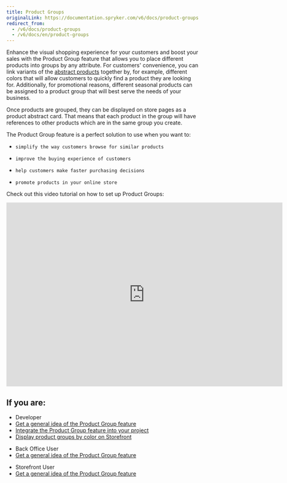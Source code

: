 ```yaml
---
title: Product Groups
originalLink: https://documentation.spryker.com/v6/docs/product-groups
redirect_from:
  - /v6/docs/product-groups
  - /v6/docs/en/product-groups
---
```


Enhance the visual shopping experience for your customers and boost your sales with the Product Group feature that allows you to place different products into groups by any attribute. For customers' convenience, you can link variants of the [abstract products](https://documentation.spryker.com/docs/product-abstraction) together by, for example, different colors that will allow customers to quickly find a product they are looking for. Additionally, for promotional reasons, different seasonal products can be assigned to a product group that will best serve the needs of your business.

Once products are grouped, they can be displayed on store pages as a product abstract card. That means that each product in the group will have references to other products which are in the same group you create.

The Product Group feature is a perfect solution to use when you want to:

*     simplify the way customers browse for similar products
*     improve the buying experience of customers
*     help customers make faster purchasing decisions
*     promote products in your online store

Check out this video tutorial on how to set up Product Groups:
<iframe src="https://spryker.wistia.com/medias/r5l2kit2c1" title="Product Group" allowtransparency="true" frameborder="0" scrolling="no" class="wistia_embed" name="wistia_embed" allowfullscreen="0" mozallowfullscreen="0" webkitallowfullscreen="0" oallowfullscreen="0" msallowfullscreen="0" width="720" height="480"></iframe>

## If you are:

<div class="mr-container">
    <div class="mr-list-container">
        <!-- col1 -->
        <div class="mr-col">
            <ul class="mr-list mr-list-green">
                <li class="mr-title">Developer</li>
                <li><a href="https://documentation.spryker.com/docs/product-group-feature-overview" class="mr-link">Get a general idea of the Product Group feature</a></li>
   <li><a href="https://documentation.spryker.com/docs/product-group-feature-integration" class="mr-link">Integrate the Product Group feature into your project</a></li> 
   <li><a href="https://documentation.spryker.com/docs/howto-display-product-groups-by-color-on-the-storefront" class="mr-link">Display product groups by color on Storefront</a></li> 
            </ul>
        </div>
 <!-- col2 -->
        <div class="mr-col">
            <ul class="mr-list mr-list-blue">
                <li class="mr-title"> Back Office User</li>
                                <li><a href="https://documentation.spryker.com/docs/product-group-feature-overview" class="mr-link">Get a general idea of the Product Group feature</a></li>
            </ul>
        </div>
        <!-- col3 -->
        <div class="mr-col">
            <ul class="mr-list mr-list-blue">
                <li class="mr-title"> Storefront User</li>
                <li><a href="https://documentation.spryker.com/docs/product-group-feature-overview" class="mr-link">Get a general idea of the Product Group feature</a></li>              
            </ul>
        </div>
           </div>  
     </div>
     

